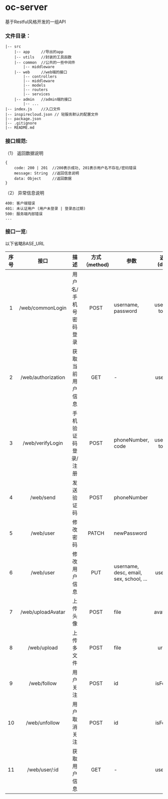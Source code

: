# oc-server

基于Restful风格开发的一组API

### 文件目录：

```
|-- src
    |-- app    	//导出的app
    |-- utils  	//封装的工具函数
    |-- common 	//公共的一些中间件
        |-- middleware
    |-- web   	//web端的接口
        |-- controllers
        |-- middleware
        |-- models
        |-- routers
        |-- services
    |-- admin 	//admin端的接口
        |-- ...
|-- index.js  	//入口文件
|-- inspirecloud.json // 轻服务默认的配置文件
|-- package.json
|-- .gitignore
|-- README.md
```



### 接口规范:

（1） 返回数据说明

```
{
	code: 200 | 201  //200表示成功, 201表示用户名不存在/密码错误
	message: String  //返回信息说明
	data: Object     //返回数据
}
```

（2） 异常信息说明

```
400: 客户端错误
401: 未认证用户 (用户未登录 | 登录态过期)
500: 服务端内部错误
...
```

### 接口一览:

以下省略BASE_URL

|        序号        |        接口        |        描述         | 方式（method) |                  参数                   | 返回(data)      |                        标注                        |
| :----------------: | :-----------------: | :-----------: | :-------------------------------------: | --------------- | :------------------------------------------------: | -------------------------------------------------- |
|  1  |  /web/commonLogin  |    用户名/手机号密码登录     |     POST      |           username, password            | userInfo, token |                         -                          |
| 2 | /web/authorization |  获取当前用户信息  |      GET      |                    -                    | userInfo        |                需携带authorization                 |
|  3  |  /web/verifyLogin  | 手机验证码登录/注册 |     POST      |            phoneNumber, code            | userInfo, token | 客户端需要设置请求头 x-tt-session-v2: 用户唯一标识 |
|     4     |     /web/send      |     发送验证码      |     POST      |               phoneNumber               |                 | 客户端需要设置请求头 x-tt-session-v2: 用户唯一标识 |
|     5     |     /web/user      |      修改密码       |     PATCH     |               newPassword               |                 |                需携带authorization                 |
|     6     |     /web/user      |    修改用户信息     |      PUT      | username, desc, email, sex, school, ... | userInfo |                需携带authorization                 |
| 7 | /web/uploadAvatar  |      上传头像       |     POST      |                  file                   | avatarUrl |                需携带authorization                 |
|    8    |    /web/upload     |     上传多文件      |     POST      |                  file                   | urlList |                需携带authorization                 |
| 9 | /web/follow | 用户关注 | POST | id | isFollow | 需携带authorization |
| 10 | /web/unfollow | 用户取消关注 | POST | id | isFollow | 需携带authorization |
| 11 | /web/user/:id | 获取用户信息 | GET | - | userInfo | - |